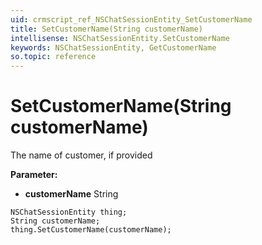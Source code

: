 ```yaml
---
uid: crmscript_ref_NSChatSessionEntity_SetCustomerName
title: SetCustomerName(String customerName)
intellisense: NSChatSessionEntity.SetCustomerName
keywords: NSChatSessionEntity, GetCustomerName
so.topic: reference
---
```


# SetCustomerName(String customerName)

The name of customer, if provided

**Parameter:** 
 - **customerName** String

```crmscript
NSChatSessionEntity thing;
String customerName;
thing.SetCustomerName(customerName);
```

